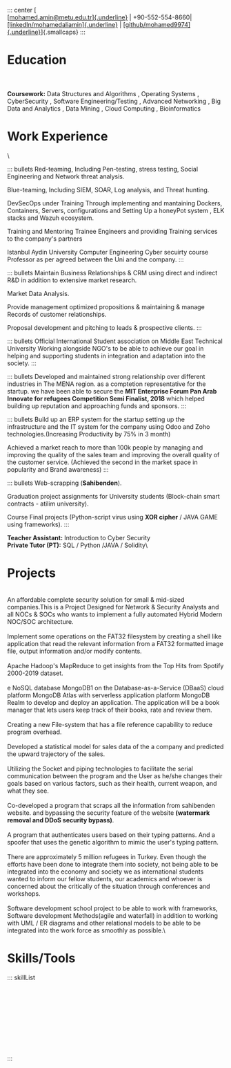 ::: center
[\
[[mohamed.amin@metu.edu.tr]{.underline}](mailto:mohamed.amin@metu.edu.tr)
$|$ +90-552-554-8660$|$
[[linkedIn/mohamedaliamin]{.underline}](https://www.linkedin.com/in/mohamedaliamin)
$|$
[[github/mohamed9974]{.underline}](https://github.com/mohamed9974)]{.smallcaps}
:::

# Education

\
\
**Coursework:** Data Structures and Algorithms , Operating Systems ,
CyberSecurity , Software Engineering/Testing , Advanced Networking , Big
Data and Analytics , Data Mining , Cloud Computing , Bioinformatics

# Work Experience

\

::: bullets
Red-teaming, Including Pen-testing, stress testing, Social Engineering
and Network threat analysis.

Blue-teaming, Including SIEM, SOAR, Log analysis, and Threat hunting.

DevSecOps under Training Through implementing and mantaining Dockers,
Containers, Servers, configurations and Setting Up a honeyPot system ,
ELK stacks and Wazuh ecosystem.

Training and Mentoring Trainee Engineers and providing Training services
to the company's partners

Istanbul Aydin University Computer Engineering Cyber secuirty course
Professor as per agreed between the Uni and the company.
:::

::: bullets
Maintain Business Relationships & CRM using direct and indirect R&D in
addition to extensive market research.

Market Data Analysis.

Provide management optimized propositions & maintaining & manage Records
of customer relationships.

Proposal development and pitching to leads & prospective clients.
:::

::: bullets
Official International Student association on Middle East Technical
University Working alongside NGO's to be able to achieve our goal in
helping and supporting students in integration and adaptation into the
society.
:::

::: bullets
Developed and maintained strong relationship over different industries
in The MENA region. as a comptetion representative for the startup. we
have been able to secure the **MIT Enterprise Forum Pan Arab Innovate
for refugees Competition Semi Finalist, 2018** which helped building up
reputation and approaching funds and sponsors.
:::

::: bullets
Build up an ERP system for the startup setting up the infrastructure and
the IT system for the company using Odoo and Zoho
technologies.(Increasing Productivity by 75% in 3 month)

Achieved a market reach to more than 100k people by managing and
improving the quality of the sales team and improving the overall
quality of the customer service. (Achieved the second in the market
space in popularity and Brand awareness)
:::

::: bullets
Web-scrapping (**Sahibenden**).

Graduation project assignments for University students (Block-chain
smart contracts - atilim university).

Course Final projects (Python-script virus using **XOR cipher** / JAVA
GAME using frameworks).
:::

**Teacher Assistant:** Introduction to Cyber Security\
**Private Tutor (PT):** SQL / Python /JAVA / Solidity\

# Projects

\
An affordable complete security solution for small & mid-sized
companies.This is a Project Designed for Network & Security Analysts and
all NOCs & SOCs who wants to implement a fully automated Hybrid Modern
NOC/SOC architecture.\
\
Implement some operations on the FAT32 filesystem by creating a shell
like application that read the relevant information from a FAT32
formatted image file, output information and/or modify contents.\
\
Apache Hadoop's MapReduce to get insights from the Top Hits from Spotify
2000-2019 dataset.\
\
e NoSQL database MongoDB1 on the Database-as-a-Service (DBaaS) cloud
platform MongoDB Atlas with serverless application platform MongoDB
Realm to develop and deploy an application. The application will be a
book manager that lets users keep track of their books, rate and review
them.\
\
Creating a new File-system that has a file reference capability to
reduce program overhead.\
\
Developed a statistical model for sales data of the a company and
predicted the upward trajectory of the sales.\
\
Utilizing the Socket and piping technologies to facilitate the serial
communication between the program and the User as he/she changes their
goals based on various factors, such as their health, current weapon,
and what they see.\
\
Co-developed a program that scraps all the information from sahibenden
website. and bypassing the security feature of the website **(watermark
removal and DDoS security bypass)**.\
\
A program that authenticates users based on their typing patterns. And a
spoofer that uses the genetic algorithm to mimic the user's typing
pattern.\
\
There are approximately 5 million refugees in Turkey. Even though the
efforts have been done to integrate them into society, not being able to
be integrated into the economy and society we as international students
wanted to inform our fellow students, our academics and whoever is
concerned about the critically of the situation through conferences and
workshops.\
\
Software development school project to be able to work with frameworks,
Software development Methods(agile and waterfall) in addition to working
with UML / ER diagrams and other relational models to be able to be
integrated into the work force as smoothly as possible.\

# Skills/Tools

::: skillList
\
\
\
\
\
\
\
\
\
\
\
:::
